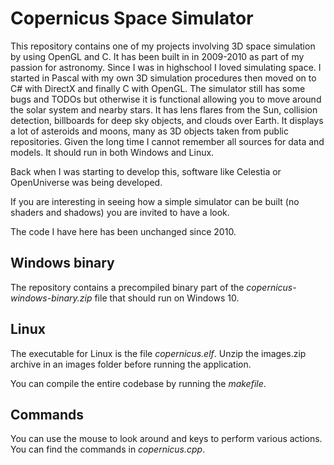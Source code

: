 # Copernicus Space Simulator
This repository contains one of my projects involving 3D space simulation by using OpenGL and C. It has been built in in 2009-2010 as part of my passion for astronomy. Since I was in highschool I loved simulating space. I started in Pascal with my own 3D simulation procedures then moved on to C# with DirectX and finally C with OpenGL. The simulator still has some bugs and TODOs but otherwise it is functional allowing you to move around the solar system and nearby stars. It has lens flares from the Sun, collision detection, billboards for deep sky objects, and clouds over Earth. It displays a lot of asteroids and moons, many as 3D objects taken from public repositories. Given the long time I cannot remember all sources for data and models. It should run in both Windows and Linux.

Back when I was starting to develop this, software like Celestia or OpenUniverse was being developed.

If you are interesting in seeing how a simple simulator can be built (no shaders and shadows) you are invited to have a look.

The code I have here has been unchanged since 2010.

## Windows binary

The repository contains a precompiled binary part of the *copernicus-windows-binary.zip* file that should run on Windows 10.

## Linux

The executable for Linux is the file *copernicus.elf*. Unzip the images.zip archive in an images folder before running the application.

You can compile the entire codebase by running the *makefile*.

## Commands

You can use the mouse to look around and keys to perform various actions. You can find the commands in *copernicus.cpp*.
